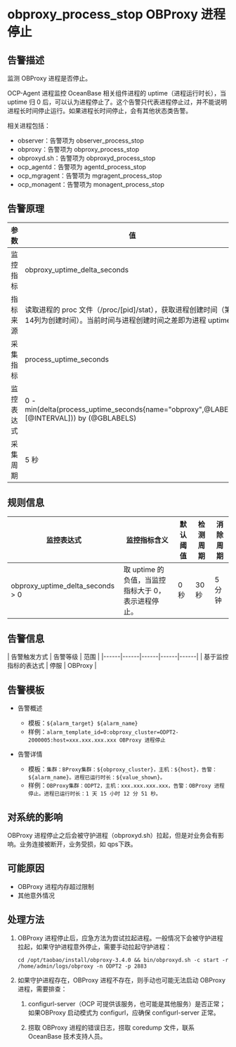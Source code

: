 # obproxy_process_stop OBProxy 进程停止

## 告警描述

监测 OBProxy 进程是否停止。

OCP-Agent 进程监控 OceanBase 相关组件进程的 uptime（进程运行时长），当 uptime 归 0 后，可以认为进程停止了。这个告警只代表进程停止过，并不能说明进程长时间停止运行。如果进程长时间停止，会有其他状态类告警。

相关进程包括：

* observer：告警项为 observer_process_stop
* obproxy：告警项为 obproxy_process_stop
* obproxyd.sh：告警项为 obproxyd_process_stop
* ocp_agentd：告警项为 agentd_process_stop
* ocp_mgragent：告警项为 mgragent_process_stop
* ocp_monagent：告警项为 monagent_process_stop

## 告警原理

|参数     | 值                              |
|--------|---------------------------------|
|监控指标 | obproxy_uptime_delta_seconds    |
|指标来源 | 读取进程的 proc 文件（/proc/[pid]/stat），获取进程创建时间（第14列为创建时间）。当前时间与进程创建时间之差即为进程 uptime。  |
|采集指标 | process_uptime_seconds          |
|监控表达式 | 0 - min(delta(process_uptime_seconds{name="obproxy",@LABELS}[@INTERVAL])) by (@GBLABELS)  |
|采集周期 | 5 秒                             |

## 规则信息

| 监控表达式 | 监控指标含义 | 默认阈值 | 检测周期 | 消除周期 |
|------|------|------|------|------|
| obproxy_uptime_delta_seconds > 0 | 取 uptime 的负值，当监控指标大于 0，表示进程停止。 | 0 秒 | 30 秒 | 5 分钟 |

## 告警信息

| 告警触发方式 | 告警等级 | 范围 |
|------|------|------|------|------|
| 基于监控指标的表达式 | 停服 | OBProxy |

## 告警模板

* 告警概述

  * 模板：`${alarm_target} ${alarm_name}`
  * 样例：`alarm_template_id=0:obproxy_cluster=ODPT2-2000005:host=xxx.xxx.xxx.xxx OBProxy 进程停止`

* 告警详情

  * 模板：`集群：BProxy集群：${obproxy_cluster}，主机：${host}，告警：${alarm_name}。进程已运行时长：${value_shown}。`
  * 样例：`OBProxy集群：ODPT2，主机：xxx.xxx.xxx.xxx，告警：OBProxy 进程停止。进程已运行时长：1 天 15 小时 12 分 51 秒。`

## 对系统的影响

OBProxy 进程停止之后会被守护进程（obproxyd.sh）拉起，但是对业务会有影响。业务连接被断开，业务受损，如 qps下跌。

## 可能原因

* OBProxy 进程内存超过限制
* 其他意外情况

## 处理方法

1. OBProxy 进程停止后，应急方法为尝试拉起进程。一般情况下会被守护进程拉起，如果守护进程意外停止，需要手动拉起守护进程：

    ```shell
    cd /opt/taobao/install/obproxy-3.4.0 && bin/obproxyd.sh -c start -r /home/admin/logs/obproxy -n ODPT2 -p 2883
    ```

2. 如果守护进程存在，OBProxy 进程不存在，则手动也可能无法启动 OBProxy 进程，需要排查：

   1. configurl-server（OCP 可提供该服务，也可能是其他服务）是否正常；如果OBProxy 启动模式为 configurl，应确保 configurl-server 正常。

   2. 捞取 OBProxy 进程的错误日志，捞取 coredump 文件，联系 OceanBase 技术支持人员。
